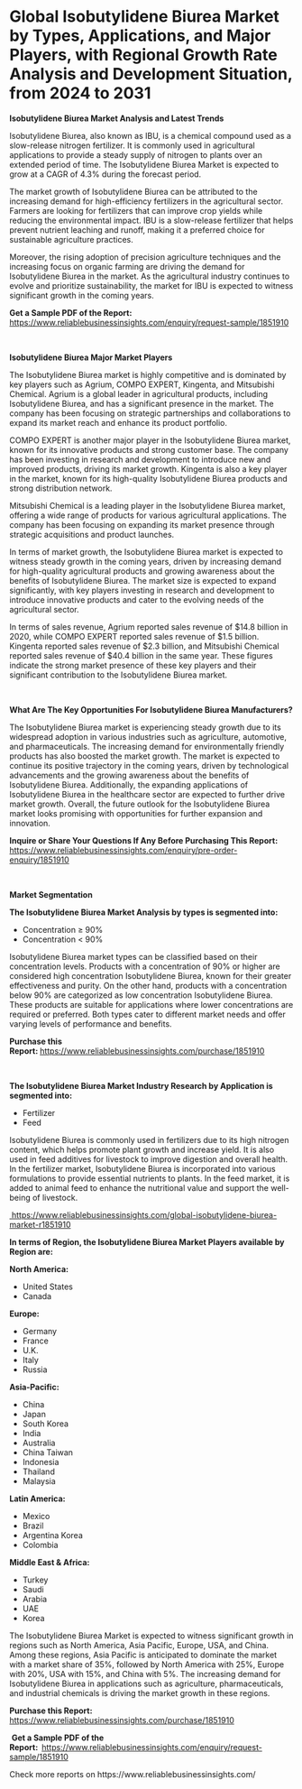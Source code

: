 <p><h1>Global Isobutylidene Biurea Market by Types, Applications, and Major Players, with Regional Growth Rate Analysis and Development Situation, from 2024 to 2031</h1></p><p><strong>Isobutylidene Biurea Market Analysis and Latest Trends</strong></p>
<p><p>Isobutylidene Biurea, also known as IBU, is a chemical compound used as a slow-release nitrogen fertilizer. It is commonly used in agricultural applications to provide a steady supply of nitrogen to plants over an extended period of time. The Isobutylidene Biurea Market is expected to grow at a CAGR of 4.3% during the forecast period.</p><p>The market growth of Isobutylidene Biurea can be attributed to the increasing demand for high-efficiency fertilizers in the agricultural sector. Farmers are looking for fertilizers that can improve crop yields while reducing the environmental impact. IBU is a slow-release fertilizer that helps prevent nutrient leaching and runoff, making it a preferred choice for sustainable agriculture practices.</p><p>Moreover, the rising adoption of precision agriculture techniques and the increasing focus on organic farming are driving the demand for Isobutylidene Biurea in the market. As the agricultural industry continues to evolve and prioritize sustainability, the market for IBU is expected to witness significant growth in the coming years.</p></p>
<p><strong>Get a Sample PDF of the Report:&nbsp;</strong> <a href="https://www.reliablebusinessinsights.com/enquiry/request-sample/1851910">https://www.reliablebusinessinsights.com/enquiry/request-sample/1851910</a></p>
<p>&nbsp;</p>
<p><strong>Isobutylidene Biurea Major Market Players</strong></p>
<p><p>The Isobutylidene Biurea market is highly competitive and is dominated by key players such as Agrium, COMPO EXPERT, Kingenta, and Mitsubishi Chemical. Agrium is a global leader in agricultural products, including Isobutylidene Biurea, and has a significant presence in the market. The company has been focusing on strategic partnerships and collaborations to expand its market reach and enhance its product portfolio.</p><p>COMPO EXPERT is another major player in the Isobutylidene Biurea market, known for its innovative products and strong customer base. The company has been investing in research and development to introduce new and improved products, driving its market growth. Kingenta is also a key player in the market, known for its high-quality Isobutylidene Biurea products and strong distribution network.</p><p>Mitsubishi Chemical is a leading player in the Isobutylidene Biurea market, offering a wide range of products for various agricultural applications. The company has been focusing on expanding its market presence through strategic acquisitions and product launches.</p><p>In terms of market growth, the Isobutylidene Biurea market is expected to witness steady growth in the coming years, driven by increasing demand for high-quality agricultural products and growing awareness about the benefits of Isobutylidene Biurea. The market size is expected to expand significantly, with key players investing in research and development to introduce innovative products and cater to the evolving needs of the agricultural sector.</p><p>In terms of sales revenue, Agrium reported sales revenue of $14.8 billion in 2020, while COMPO EXPERT reported sales revenue of $1.5 billion. Kingenta reported sales revenue of $2.3 billion, and Mitsubishi Chemical reported sales revenue of $40.4 billion in the same year. These figures indicate the strong market presence of these key players and their significant contribution to the Isobutylidene Biurea market.</p></p>
<p>&nbsp;</p>
<p><strong>What Are The Key Opportunities For Isobutylidene Biurea Manufacturers?</strong></p>
<p><p>The Isobutylidene Biurea market is experiencing steady growth due to its widespread adoption in various industries such as agriculture, automotive, and pharmaceuticals. The increasing demand for environmentally friendly products has also boosted the market growth. The market is expected to continue its positive trajectory in the coming years, driven by technological advancements and the growing awareness about the benefits of Isobutylidene Biurea. Additionally, the expanding applications of Isobutylidene Biurea in the healthcare sector are expected to further drive market growth. Overall, the future outlook for the Isobutylidene Biurea market looks promising with opportunities for further expansion and innovation.</p></p>
<p><strong>Inquire or Share Your Questions If Any Before Purchasing This Report:</strong> <a href="https://www.reliablebusinessinsights.com/enquiry/pre-order-enquiry/1851910">https://www.reliablebusinessinsights.com/enquiry/pre-order-enquiry/1851910</a></p>
<p>&nbsp;</p>
<p><strong>Market Segmentation</strong></p>
<p><strong>The Isobutylidene Biurea Market Analysis by types is segmented into:</strong></p>
<p><ul><li>Concentration ≥ 90%</li><li>Concentration < 90%</li></ul></p>
<p><p>Isobutylidene Biurea market types can be classified based on their concentration levels. Products with a concentration of 90% or higher are considered high concentration Isobutylidene Biurea, known for their greater effectiveness and purity. On the other hand, products with a concentration below 90% are categorized as low concentration Isobutylidene Biurea. These products are suitable for applications where lower concentrations are required or preferred. Both types cater to different market needs and offer varying levels of performance and benefits.</p></p>
<p><strong>Purchase this Report:&nbsp;</strong><a href="https://www.reliablebusinessinsights.com/purchase/1851910">https://www.reliablebusinessinsights.com/purchase/1851910</a></p>
<p>&nbsp;</p>
<p><strong>The Isobutylidene Biurea Market Industry Research by Application is segmented into:</strong></p>
<p><ul><li>Fertilizer</li><li>Feed</li></ul></p>
<p><p>Isobutylidene Biurea is commonly used in fertilizers due to its high nitrogen content, which helps promote plant growth and increase yield. It is also used in feed additives for livestock to improve digestion and overall health. In the fertilizer market, Isobutylidene Biurea is incorporated into various formulations to provide essential nutrients to plants. In the feed market, it is added to animal feed to enhance the nutritional value and support the well-being of livestock.</p></p>
<p><a href="https://www.reliablebusinessinsights.com/global-isobutylidene-biurea-market-r1851910">&nbsp;https://www.reliablebusinessinsights.com/global-isobutylidene-biurea-market-r1851910</a></p>
<p><strong>In terms of Region, the Isobutylidene Biurea Market Players available by Region are:</strong></p>
<p>
    <p> <strong> North America: </strong>
        <ul>
            <li>United States</li>
            <li>Canada</li>
        </ul>
        </p> 
    <p> <strong> Europe: </strong>
        <ul>
            <li>Germany</li>
            <li>France</li>
            <li>U.K.</li>
            <li>Italy</li>
            <li>Russia</li>
        </ul>
        </p> 
    <p> <strong> Asia-Pacific: </strong>
        <ul>
            <li>China</li>
            <li>Japan</li>
            <li>South Korea</li>
            <li>India</li>
            <li>Australia</li>
            <li>China Taiwan</li>
            <li>Indonesia</li>
            <li>Thailand</li>
            <li>Malaysia</li>
        </ul>
        </p> 
    <p> <strong> Latin America: </strong>
        <ul>
            <li>Mexico</li>
            <li>Brazil</li>
            <li>Argentina Korea</li>
            <li>Colombia</li>
        </ul>
        </p> 
    <p> <strong> Middle East & Africa: </strong>
        <ul>
            <li>Turkey</li>
            <li>Saudi</li>
            <li>Arabia</li>
            <li>UAE</li>
            <li>Korea</li>
        </ul>
    </p>
    </p>
<p><p>The Isobutylidene Biurea Market is expected to witness significant growth in regions such as North America, Asia Pacific, Europe, USA, and China. Among these regions, Asia Pacific is anticipated to dominate the market with a market share of 35%, followed by North America with 25%, Europe with 20%, USA with 15%, and China with 5%. The increasing demand for Isobutylidene Biurea in applications such as agriculture, pharmaceuticals, and industrial chemicals is driving the market growth in these regions.</p></p>
<p><strong>Purchase this Report: </strong><a href="https://www.reliablebusinessinsights.com/purchase/1851910">https://www.reliablebusinessinsights.com/purchase/1851910</a></p>
<p>&nbsp;<strong>Get a Sample PDF of the Report:&nbsp;&nbsp;</strong><a href="https://www.reliablebusinessinsights.com/enquiry/request-sample/1851910">https://www.reliablebusinessinsights.com/enquiry/request-sample/1851910</a></p>
<p><strong></strong></p>
<p>Check more reports on https://www.reliablebusinessinsights.com/</p>
